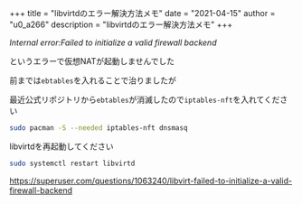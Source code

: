 +++
title = "libvirtdのエラー解決方法メモ"
date = "2021-04-15"
author = "u0_a266"
description = "libvirtdのエラー解決方法メモ"
+++

_Internal error:Failed to initialize a valid firewall backend_

というエラーで仮想NATが起動しませんでした

前までは`ebtables`を入れることで治りましたが

最近公式リポジトリから`ebtables`が消滅したので`iptables-nft`を入れてください

```bash
sudo pacman -S --needed iptables-nft dnsmasq
```

libvirtdを再起動してください

```bash
sudo systemctl restart libvirtd
```

https://superuser.com/questions/1063240/libvirt-failed-to-initialize-a-valid-firewall-backend
